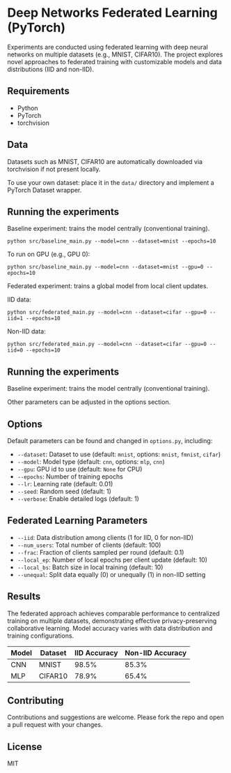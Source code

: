 # Deep Networks Federated Learning (PyTorch)

Experiments are conducted using federated learning with deep neural networks on multiple datasets (e.g., MNIST, CIFAR10). The project explores novel approaches to federated training with customizable models and data distributions (IID and non-IID).

## Requirements

- Python
- PyTorch
- torchvision

## Data

Datasets such as MNIST, CIFAR10 are automatically downloaded via torchvision if not present locally.

To use your own dataset: place it in the `data/` directory and implement a PyTorch Dataset wrapper.

## Running the experiments

Baseline experiment: trains the model centrally (conventional training).

```python src/baseline_main.py --model=cnn --dataset=mnist --epochs=10```

To run on GPU (e.g., GPU 0):

```python src/baseline_main.py --model=cnn --dataset=mnist --gpu=0 --epochs=10```

Federated experiment: trains a global model from local client updates.

IID data:

```python src/federated_main.py --model=cnn --dataset=cifar --gpu=0 --iid=1 --epochs=10```

Non-IID data:

```python src/federated_main.py --model=cnn --dataset=cifar --gpu=0 --iid=0 --epochs=10```


## Running the experiments

Baseline experiment: trains the model centrally (conventional training).


Other parameters can be adjusted in the options section.

## Options

Default parameters can be found and changed in `options.py`, including:

- `--dataset`: Dataset to use (default: `mnist`, options: `mnist`, `fmnist`, `cifar`)
- `--model`: Model type (default: `cnn`, options: `mlp`, `cnn`)
- `--gpu`: GPU id to use (default: `None` for CPU)
- `--epochs`: Number of training epochs
- `--lr`: Learning rate (default: 0.01)
- `--seed`: Random seed (default: 1)
- `--verbose`: Enable detailed logs (default: 1)

## Federated Learning Parameters

- `--iid`: Data distribution among clients (1 for IID, 0 for non-IID)
- `--num_users`: Total number of clients (default: 100)
- `--frac`: Fraction of clients sampled per round (default: 0.1)
- `--local_ep`: Number of local epochs per client update (default: 10)
- `--local_bs`: Batch size in local training (default: 10)
- `--unequal`: Split data equally (0) or unequally (1) in non-IID setting

## Results

The federated approach achieves comparable performance to centralized training on multiple datasets, demonstrating effective privacy-preserving collaborative learning. Model accuracy varies with data distribution and training configurations.

| Model | Dataset | IID Accuracy | Non-IID Accuracy |
|-------|---------|--------------|------------------|
| CNN   | MNIST   | 98.5%        | 85.3%            |
| MLP   | CIFAR10 | 78.9%        | 65.4%            |

## Contributing

Contributions and suggestions are welcome. Please fork the repo and open a pull request with your changes.

## License

MIT